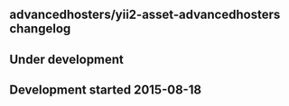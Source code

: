advancedhosters/yii2-asset-advancedhosters changelog
----------------------------------------------------

## Under development


## Development started 2015-08-18

